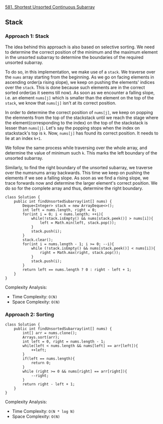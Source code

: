 [581. Shortest Unsorted Continuous Subarray](https://leetcode.com/problems/shortest-unsorted-continuous-subarray/)

## Stack

### Approach 1: Stack

The idea behind this approach is also based on selective sorting. We need to determine the correct position of the minimum and the maximum element in the unsorted subarray to determine the boundaries of the required unsorted subarray.

To do so, in this implementation, we make use of a `stack`. We traverse over the `nums` array starting from the beginning. As we go on facing elements in ascending order(a rising slope), we keep on pushing the elements' indices over the `stack`. This is done because such elements are in the correct sorted order(as it seems till now). As soon as we encounter a falling slope, i.e. an element `nums[j]` which is smaller than the element on the top of the `stack`, we know that `nums[j]` isn't at its correct position.

In order to determine the correct position of `nums[j]`, we keep on popping the elemnents from the top of the stackstack until we reach the stage where the element(corresponding to the index) on the top of the stackstack is lesser than `nums[j]`. Let's say the popping stops when the index on stackstack's top is `k`. Now, `nums[j]` has found its correct position. It needs to lie at an index `k+1`.

We follow the same process while traversing over the whole array, and determine the value of minimum such `k`. This marks the left boundary of the unsorted subarray.

Similarly, to find the right boundary of the unsorted subarray, we traverse over the numsnums array backwards. This time we keep on pushing the elements if we see a falling slope. As soon as we find a rising slope, we trace forwards now and determine the larger element's correct position. We do so for the complete array and thus, determine the right boundary.

```
class Solution {
    public int findUnsortedSubarray(int[] nums) {
        Deque<Integer> stack = new ArrayDeque<>();
        int left = nums.length, right = 0;
        for(int i = 0; i < nums.length; ++i){
            while(!stack.isEmpty() && nums[stack.peek()] > nums[i]){
                left = Math.min(left, stack.pop());
            }
            stack.push(i);
        }
        stack.clear();
        for(int i = nums.length - 1; i >= 0; --i){
            while (!stack.isEmpty() && nums[stack.peek()] < nums[i]){
                right = Math.max(right, stack.pop());
            }
            stack.push(i);
        }
        return left == nums.length ? 0 : right - left + 1;
    }
}
```

Complexity Analysis:
- Time Complexity: `O(N)`
- Space Complexity: `O(N)`

### Approach 2: Sorting

```
class Solution {
    public int findUnsortedSubarray(int[] nums) {
        int[] arr = nums.clone();
        Arrays.sort(arr);
        int left = 0, right = nums.length - 1;
        while(left < nums.length && nums[left] == arr[left]){
            ++left;
        }
        if(left == nums.length){
            return 0;
        }
        while (right >= 0 && nums[right] == arr[right]){
            --right;
        }
        return right - left + 1;
    }
}
```

Complexity Analysis:
- Time Complexity: `O(N * log N)`
- Space Complexity: `O(N)`
